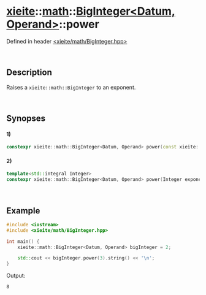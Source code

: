 # [xieite](../../xieite.md)\:\:[math](../../math.md)\:\:[BigInteger<Datum, Operand>](../BigInteger.md)\:\:power
Defined in header [<xieite/math/BigInteger.hpp>](../../../include/xieite/math/BigInteger.hpp)

&nbsp;

## Description
Raises a `xieite::math::BigInteger` to an exponent.

&nbsp;

## Synopses
#### 1)
```cpp
constexpr xieite::math::BigInteger<Datum, Operand> power(const xieite::math::BigInteger<Datum, Operand>& exponent) const;
```
#### 2)
```cpp
template<std::integral Integer>
constexpr xieite::math::BigInteger<Datum, Operand> power(Integer exponent) const;
```

&nbsp;

## Example
```cpp
#include <iostream>
#include <xieite/math/BigInteger.hpp>

int main() {
    xieite::math::BigInteger<Datum, Operand> bigInteger = 2;

    std::cout << bigInteger.power(3).string() << '\n';
}
```
Output:
```
8
```
